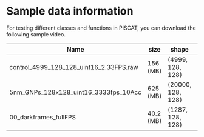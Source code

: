 # Sample data information

For testing different classes and functions in PiSCAT, you can download the following sample video.

Name | size      | shape             | type | subject                      | link
----|-----------|-------------------|------|------------------------------|----
control_4999_128_128_uint16_2.33FPS.raw | 156 (MB)  | (4999, 128, 128)  |uint16| Tutorial [1](https://piscat.readthedocs.io/Tutorial1/Tutorial1.html), [2](https://piscat.readthedocs.io/Tutorial2/Tutorial2.html), [3](https://piscat.readthedocs.io/Tutorial3/Tutorial3.html) |[Download](https://owncloud.gwdg.de/index.php/s/tzRZ7ytBd1weNDl)
5nm_GNPs_128x128_uint16_3333fps_10Acc | 625 (MB)  | (20000, 128, 128) |uint16| Tutorial [4](https://piscat.readthedocs.io/Tutorial4/Tutorial4.html)               |[Download](https://owncloud.gwdg.de/index.php/s/Cq5vU8qIAFIWwEh)
00_darkframes_fullFPS | 40.2 (MB) | (1287, 128, 128)  |uint16| Tutorial [4](https://piscat.readthedocs.io/Tutorial4/Tutorial4.html)               |[Download](https://owncloud.gwdg.de/index.php/s/Cq5vU8qIAFIWwEh)  